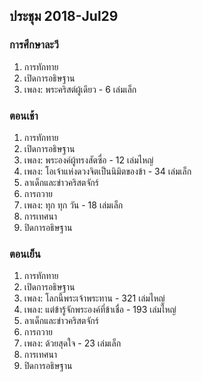 
## ประชุม 2018-Jul29

### การศึกษาละวี

1. การทักทาย 
2. เปิดการอธิษฐาน 
3. เพลง:  พระคริสต์ผู้เดียว - 6 เล่มเล็ก

### ตอนเช้า

1. การทักทาย 
2. เปิดการอธิษฐาน 
3. เพลง:  พระองค์ผู้ทรงสัตซื่อ - 12 เล่มไหญ่
4. เพลง:  โอเจ้าแห่งดวงจิตเป็นนิมิตของข้า - 34 เล่มเล็ก
5. ลาเด็กและข่าวคริสตจักร์
6. การถวาย
7. เพลง:  ทุก ทุก วัน - 18 เล่มเล็ก
8. การเทศนา
9. ปิดการอธิษฐาน

### ตอนเย็น

1. การทักทาย 
2. เปิดการอธิษฐาน 
3. เพลง:  โลกนี้พระเจ้าพระทาน - 321 เล่มไหญ่
4. เพลง:  แต่ข้ารู้จักพระองค์ที่ข้าเชื่อ - 193 เล่มไหญ่
5. ลาเด็กและข่าวคริสตจักร์
6. การถวาย
7. เพลง:  ด้วยสุดใจ - 23 เล่มเล็ก
8. การเทศนา
9. ปิดการอธิษฐาน
